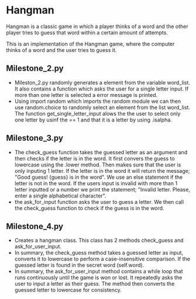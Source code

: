 # Hangman
Hangman is a classic game in which a player thinks of a word and the other player tries to guess that word within a certain amount of attempts.

This is an implementation of the Hangman game, where the computer thinks of a word and the user tries to guess it. 

## Milestone_2.py

- Mileston_2.py randomly generates a element from the variable word_list. It also contains a function which asks the user for a single letter input. If more than one letter is selected a error message is printed.
- Using import random which imports the random module we can then use random.choice to randomly select an element from the list word_list. The function get_single_letter_input alows the the user to select only one letter by usinf the == 1 and that it is a letter by using .isalpha. 

## Milestone_3.py
- The check_guess function takes the guessed letter as an argument and then checks if the letter is in the word. It first convers the guess to lowercase using the .lower method. Then makes sure that the user is only inputing 1 letter. If the letter is in the word it will return the message; "Good guess! {guess} is in the word". We use an else statement if the letter is not in the word. If the users input is invalid with more than 1 letter inputted or a number we print the statement; "Invalid letter. Please, enter a single alphabetical character".
- the ask_for_input function asks the user to guess a letter. We then call the check_guess function to check if the guess is in the word.

## Milestone_4.py
- Creates a hangman class. This class has 2 methods check_guess and ask_for_user_input.
- In summary, the check_guess method takes a guessed letter as input, converts it to lowercase to perform a case-insensitive comparison. If the guessed letter is found in the secret word (self.word).
- In summary, the ask_for_user_input method contains a while loop that runs continuously until the game is won or lost. It repeatedly asks the user to input a letter as their guess. The method then converts the guessed letter to lowercase for consistency.
